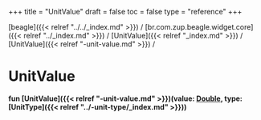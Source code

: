 +++
title = "UnitValue"
draft = false
toc = false
type = "reference"
+++

[beagle]({{< relref "../../_index.md" >}}) / [br.com.zup.beagle.widget.core]({{< relref "../_index.md" >}}) / [UnitValue]({{< relref "_index.md" >}}) / [UnitValue]({{< relref "-unit-value.md" >}}) / 



# UnitValue  
  
<b><b>fun [UnitValue]({{< relref "-unit-value.md" >}})(value: [Double](https://kotlinlang.org/api/latest/jvm/stdlib/kotlin/-double/index.html), type: [UnitType]({{< relref "../-unit-type/_index.md" >}}))</b></b>  



